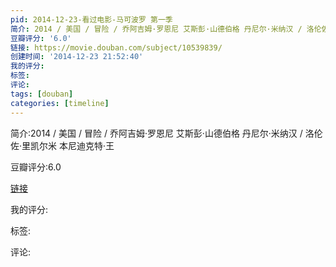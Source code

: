 ```yaml
---
pid: 2014-12-23-看过电影-马可波罗 第一季
简介: 2014 / 美国 / 冒险 / 乔阿吉姆·罗恩尼 艾斯彭·山德伯格 丹尼尔·米纳汉 / 洛伦佐·里凯尔米 本尼迪克特·王
豆瓣评分: '6.0'
链接: https://movie.douban.com/subject/10539839/
创建时间: '2014-12-23 21:52:40'
我的评分:
标签:
评论:
tags: [douban]
categories: [timeline]
---
```

简介:2014 / 美国 / 冒险 / 乔阿吉姆·罗恩尼 艾斯彭·山德伯格 丹尼尔·米纳汉 / 洛伦佐·里凯尔米 本尼迪克特·王

豆瓣评分:6.0

[链接](https://movie.douban.com/subject/10539839/)

我的评分:

标签:

评论:

